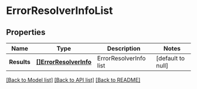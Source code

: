 # ErrorResolverInfoList

## Properties
Name | Type | Description | Notes
------------ | ------------- | ------------- | -------------
**Results** | [**[]ErrorResolverInfo**](ErrorResolverInfo.md) | ErrorResolverInfo list | [default to null]

[[Back to Model list]](../README.md#documentation-for-models) [[Back to API list]](../README.md#documentation-for-api-endpoints) [[Back to README]](../README.md)

